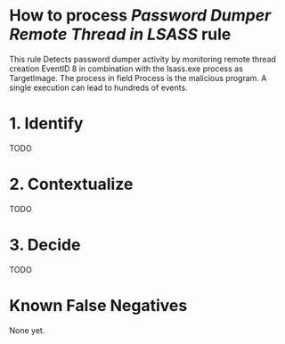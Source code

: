 # How to process *Password Dumper Remote Thread in LSASS* rule
This rule Detects password dumper activity by monitoring remote thread creation EventID 8 in combination with the lsass.exe process as TargetImage. The process in field Process is the malicious program. A single execution can lead to hundreds of events.

# 1. Identify
TODO

# 2. Contextualize
TODO

# 3. Decide
TODO

# Known False Negatives
None yet.
